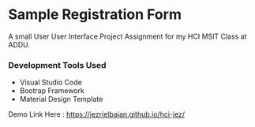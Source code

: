 # Sample Registration Form
A small User User Interface Project Assignment for my HCI MSIT Class at ADDU. 

### Development Tools Used
- Visual Studio Code
- Bootrap Framework
- Material Design Template

Demo Link Here : https://jezrielbajan.github.io/hci-jez/
